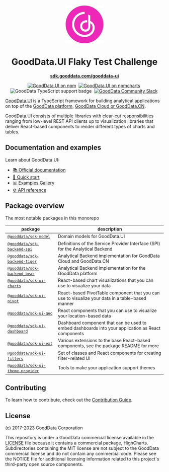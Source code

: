 <p align="center">
  <img src="assets/gooddata-logo.svg" alt="GoodData Logo" width="120px" height="120px"/>
</p>
<h1 align="center">GoodData.UI Flaky Test Challenge</h1>

<p align="center">
  <a href="https://sdk.gooddata.com/gooddata-ui"><strong>sdk.gooddata.com/gooddata-ui</strong></a>
  <br>
</p>

<p align="center">
    <a href="https://www.npmjs.com/@gooddata/sdk-model"><img src="https://img.shields.io/npm/v/@gooddata/sdk-model.svg?logo=npm" alt="GoodData.UI on npm"></a>&nbsp;
    <a href="https://npmcharts.com/compare/@gooddata/sdk-model?minimal=true"><img src="https://img.shields.io/npm/dm/@gooddata/sdk-model.svg" alt="GoodData.UI on npmcharts"></a>&nbsp;
    <img src="https://img.shields.io/badge/typescript-first-blue?logo=typescript" alt="GoodData TypeScript support badge">&nbsp;
    <a href="https://www.gooddata.com/slack"><img src="https://img.shields.io/badge/slack-community-green?logo=slack" alt="GoodData Community Slack"></a>&nbsp;
</p>

[GoodData.UI](https://gooddata.com/docs/gooddata-ui) is a TypeScript framework for building analytical applications on top of the [GoodData platform](https://help.gooddata.com/doc/enterprise/en), [GoodData Cloud or GoodData.CN](https://www.gooddata.com/docs/cloud/).

GoodData.UI consists of multiple libraries with clear-cut responsibilities ranging from low-level REST API clients up to visualization libraries that deliver React-based components to render different types of charts and tables.

## Documentation and examples

Learn about GoodData.UI:

-   [📚 Official documentation](https://gooddata.com/docs/gooddata-ui)
-   [🚀 Quick start](https://www.gooddata.com/docs/gooddata-ui/latest/quick_start/)
-   [📊 Examples Gallery](https://gdui-examples.herokuapp.com)
-   [⚙️ API reference](https://sdk.gooddata.com/gooddata-ui-apidocs/docs/index.html)

## Package overview

The most notable packages in this monorepo

| package                                                           | description                                                                                        |
| ----------------------------------------------------------------- | -------------------------------------------------------------------------------------------------- |
| [`@gooddata/sdk-model`](./libs/sdk-model)                         | Domain models for GoodData.UI                                                                      |
| [`@gooddata/sdk-backend-spi`](./libs/sdk-backend-spi)             | Definitions of the Service Provider Interface (SPI) for the Analytical Backend                     |
| [`@gooddata/sdk-backend-tiger`](./libs/sdk-backend-tiger)         | Analytical Backend implementation for GoodData Cloud and GoodData.CN                               |
| [`@gooddata/sdk-backend-bear`](./libs/sdk-backend-bear)           | Analytical Backend implementation for the GoodData platform                                        |
| [`@gooddata/sdk-ui-charts`](./libs/sdk-ui-charts)                 | React-based chart visualizations that you can use to visualize your data                           |
| [`@gooddata/sdk-ui-pivot`](./libs/sdk-ui-pivot)                   | React-based PivotTable component that you can use to visualize your data in a table-based manner   |
| [`@gooddata/sdk-ui-geo`](./libs/sdk-ui-geo)                       | React components that you can use to visualize your location-based data                            |
| [`@gooddata/sdk-ui-dashboard`](./libs/sdk-ui-dashboard)           | Dashboard component that can be used to embed dashboards into your application as React components |
| [`@gooddata/sdk-ui-ext`](./libs/sdk-ui-ext)                       | Various extensions to the base React-based components, see the package README for more             |
| [`@gooddata/sdk-ui-filters`](./libs/sdk-ui-filters)               | Set of classes and React components for creating filter-related UI                                 |
| [`@gooddata/sdk-ui-theme-provider`](./libs/sdk-ui-theme-provider) | Tools to make your application support themes                                                      |

## Contributing

To learn how to contribute, check out the [Contribution Guide](./dev_docs/contributing.md).

## License

(c) 2017-2023 GoodData Corporation

This repository is under a GoodData commercial license available in the [LICENSE](LICENSE) file because it contains a commercial package, HighCharts. Subdirectories containing the MIT license are not subject to the GoodData commercial license and do not contain any commercial code. Please see the NOTICE file for additional licensing information related to this project's third-party open source components.